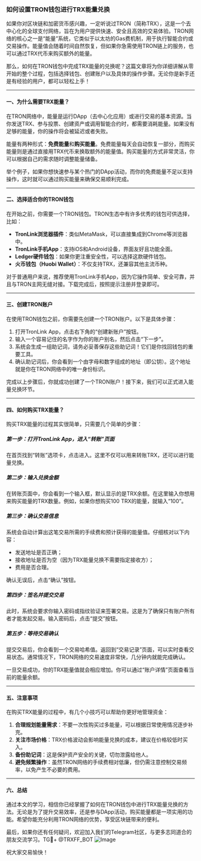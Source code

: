 ### 如何设置TRON钱包进行TRX能量兑换

如果你对区块链和加密货币感兴趣，一定听说过TRON（简称TRX），这是一个去中心化的全球支付网络，旨在为用户提供快速、安全且高效的交易体验。TRON网络的核心之一是“能量”系统，它类似于以太坊的Gas费机制，用于执行智能合约或交易操作。能量值会随着时间自然恢复，但如果你急需使用TRON链上的服务，也可以通过TRX代币来购买额外的能量。

那么，如何在TRON钱包中完成TRX能量的兑换呢？这篇文章将为你详细讲解从零开始的整个过程，包括选择钱包、创建账户以及具体的操作步骤。无论你是新手还是有经验的用户，都可以轻松上手！

---

#### 一、为什么需要TRX能量？

在TRON网络中，能量是运行DApp（去中心化应用）或进行交易的基本资源。当你发送TRX、参与投票、创建资产或调用智能合约时，都需要消耗能量。如果没有足够的能量，你的操作将会被延迟或者失败。

能量有两种形式：**免费能量**和**购买能量**。免费能量每天会自动恢复一部分，而购买能量则是通过直接用TRX代币来换取额外的能量值。购买能量的方式非常灵活，你可以根据自己的需求随时调整能量储备。

举个例子，如果你想快速参与某个热门的DApp活动，而你的免费能量不足以支持操作，这时就可以通过购买能量来确保交易顺利完成。

---

#### 二、选择适合你的TRON钱包

在开始之前，你需要一个TRON钱包。TRON生态中有许多优秀的钱包可供选择，比如：

- **TronLink浏览器插件**：类似MetaMask，可以直接集成到Chrome等浏览器中。
- **TronLink手机App**：支持iOS和Android设备，界面友好且功能全面。
- **Ledger硬件钱包**：如果你更注重安全性，可以选择这款硬件钱包。
- **火币钱包（Huobi Wallet）**：不仅支持TRX，还兼容其他主流币种。

对于普通用户来说，推荐使用TronLink手机App，因为它操作简单、安全可靠，并且与TRON主网无缝对接。下载完成后，按照提示注册并登录即可。

---

#### 三、创建TRON账户

在使用TRON钱包之前，你需要先创建一个TRON账户。以下是具体步骤：

1. 打开TronLink App，点击右下角的“创建新账户”按钮。
2. 输入一个容易记住的名字作为你的账户别名，然后点击“下一步”。
3. 系统会生成一组助记词，请务必妥善保存这些助记词！它们是你找回钱包的重要工具。
4. 确认助记词后，你会看到一个由字母和数字组成的地址（即公钥）。这个地址就是你在TRON网络中的唯一身份标识。

完成以上步骤后，你就成功创建了一个TRON账户！接下来，我们可以正式进入能量兑换环节。

---

#### 四、如何购买TRX能量？

购买TRX能量的过程其实很简单，只需要几个简单的步骤：

##### 第一步：打开TronLink App，进入“转账”页面

在首页找到“转账”选项卡，点击进入。这里不仅可以用来转账TRX，还可以进行能量兑换。

##### 第二步：输入兑换金额

在转账页面中，你会看到一个输入框，默认显示的是TRX余额。在这里输入你想用来购买能量的TRX数量。例如，如果你想购买100 TRX的能量，就输入“100”。

##### 第三步：确认交易信息

系统会自动计算出这笔交易所需的手续费和预计获得的能量值。仔细核对以下内容：
- 发送地址是否正确；
- 接收地址是否为空（因为TRX能量兑换不需要指定接收方）；
- 费用是否合理。

确认无误后，点击“确认”按钮。

##### 第四步：签名并提交交易

此时，系统会要求你输入密码或指纹验证来签署交易。这是为了确保只有账户所有者才能发起交易。输入密码后，点击“提交”按钮。

##### 第五步：等待交易确认

提交交易后，你会看到一个交易哈希值。返回到“交易记录”页面，可以实时查看交易状态。通常情况下，TRON网络的交易速度非常快，几分钟内就能完成确认。

一旦交易成功，你的TRX能量值就会相应增加。你可以通过“账户详情”页面查看当前的能量余额。

---

#### 五、注意事项

在购买TRX能量的过程中，有几个小技巧可以帮助你更好地管理资金：

1. **合理规划能量需求**：不要一次性购买过多能量，可以根据日常使用情况逐步补充。
2. **关注市场价格**：TRX价格波动会影响能量兑换的成本，建议在价格较低时买入。
3. **备份助记词**：这是保护资产安全的关键，切勿泄露给他人。
4. **避免频繁操作**：虽然TRON网络的手续费相对低廉，但仍需注意控制交易频率，以免产生不必要的费用。

---

#### 六、总结

通过本文的学习，相信你已经掌握了如何在TRON钱包中进行TRX能量兑换的方法。无论是为了提升交易效率，还是参与DApp活动，购买能量都是一项实用的功能。希望你能充分利用TRON网络的优势，享受区块链带来的便利。

最后，如果你还有任何疑问，欢迎加入我们的Telegram社区，与更多志同道合的朋友交流学习。TG💪+ @TRXFF_BOT ![Image](https://github.com/user-attachments/assets/a9ced9e0-a9b8-4136-8aef-a09665821e59)

祝大家交易愉快！